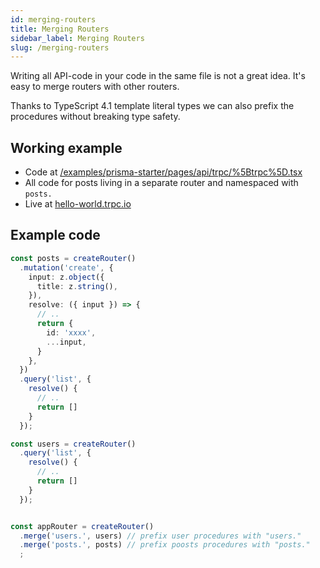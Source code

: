 ```yaml
---
id: merging-routers
title: Merging Routers
sidebar_label: Merging Routers
slug: /merging-routers
---
```



Writing all API-code in your code in the same file is not a great idea. It's easy to merge routers with other routers. 

Thanks to TypeScript 4.1 template literal types we can also prefix the procedures without breaking type safety.

## Working example

- Code at [/examples/prisma-starter/pages/api/trpc/%5Btrpc%5D.tsx](https://github.com/trpc/trpc/blob/main/examples/prisma-starter/pages/api/%5Btrpc%5D.tsx)
- All code for posts living in a separate router and namespaced with `posts.`
- Live at [hello-world.trpc.io](https://hello-world.trpc.io)


## Example code


```ts
const posts = createRouter()
  .mutation('create', {
    input: z.object({
      title: z.string(),
    }),
    resolve: ({ input }) => {
      // ..
      return {
        id: 'xxxx',
        ...input,
      }
    },
  })
  .query('list', {
    resolve() {
      // ..
      return []
    }
  });

const users = createRouter()
  .query('list', {
    resolve() {
      // ..
      return []
    }
  });


const appRouter = createRouter()
  .merge('users.', users) // prefix user procedures with "users."
  .merge('posts.', posts) // prefix poosts procedures with "posts."
  ;
```
